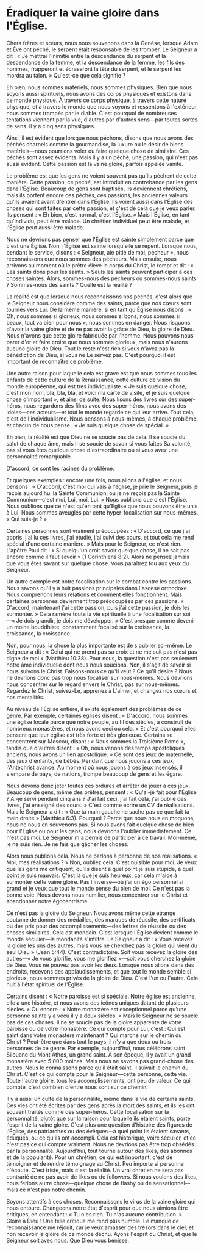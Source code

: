 # Éradiquer la vaine gloire dans l'Église.  

Chers frères et sœurs, nous nous souvenons dans la Genèse, lorsque Adam et Ève ont péché, le serpent était responsable de les tromper. Le Seigneur a dit : « Je mettrai l'inimitié entre la descendance du serpent et la descendance de la femme, et la descendance de la femme, les fils des hommes, frapperont et écraseront la tête du serpent, et le serpent les mordra au talon. » Qu'est-ce que cela signifie ?  

Eh bien, nous sommes matériels, nous sommes physiques. Bien que nous soyons aussi spirituels, nous avons des corps physiques et existons dans ce monde physique. À travers ce corps physique, à travers cette nature physique, et à travers le monde que nous voyons et ressentons à l'extérieur, nous sommes trompés par le diable. C'est pourquoi de nombreuses tentations viennent par la vue, d'autres par d'autres sens—par toutes sortes de sens. Il y a cinq sens physiques.  

Ainsi, il est évident que lorsque nous péchons, disons que nous avons des péchés charnels comme la gourmandise, la luxure ou le désir de biens matériels—nous pourrions voler ou faire quelque chose de similaire. Ces péchés sont assez évidents. Mais il y a un péché, une passion, qui n'est pas aussi évident. Cette passion est la vaine gloire, parfois appelée vanité.  

Le problème est que les gens ne voient souvent pas qu'ils pèchent de cette manière. Cette passion, ce péché, est introduit en contrebande par les gens dans l'Église. Beaucoup de gens sont baptisés, ils deviennent chrétiens, mais ils portent encore ces péchés, ces passions, les anciennes valeurs qu'ils avaient avant d'entrer dans l'Église. Ils voient aussi dans l'Église des choses qui sont faites par cette passion, et c'est de cela que je veux parler. Ils pensent : « Eh bien, c'est normal, c'est l'Église. » Mais l'Église, en tant qu'individu, peut être malade. Un chrétien individuel peut être malade, et l'Église peut aussi être malade.  

Nous ne devrions pas penser que l'Église est sainte simplement parce que c'est une Église. Non, l'Église est sainte lorsqu'elle se repent. Lorsque nous, pendant le service, disons : « Seigneur, aie pitié de moi, pécheur », nous reconnaissons que nous sommes des pécheurs. Mais ensuite, nous arrivons au moment où le prêtre élève le corps du Christ, le rompt et dit : « Les saints dons pour les saints. » Seuls les saints peuvent participer à ces choses saintes. Alors, sommes-nous des pécheurs ou sommes-nous saints ? Sommes-nous des saints ? Quelle est la réalité ?  

La réalité est que lorsque nous reconnaissons nos péchés, c'est alors que le Seigneur nous considère comme des saints, parce que nos cœurs sont tournés vers Lui. De la même manière, si en tant qu'Église nous disons : « Oh, nous sommes si glorieux, nous sommes si bons, nous sommes si beaux, tout va bien pour nous », nous sommes en danger. Nous risquons d'avoir la vaine gloire et de ne pas avoir la grâce de Dieu, la gloire de Dieu. Nous n'avons que cette gloire fabriquée par l'homme. Nous pouvons nous parer d'or et faire croire que nous sommes glorieux, mais nous n'aurons aucune gloire de Dieu. Tout le reste n'est rien si vous n'avez pas la bénédiction de Dieu, si vous ne Le servez pas. C'est pourquoi il est important de reconnaître ce problème.  

Une autre raison pour laquelle cela est grave est que nous sommes tous les enfants de cette culture de la Renaissance, cette culture de vision du monde européenne, qui est très individualiste. « Je suis quelque chose, c'est mon nom, bla, bla, bla, et voici ma carte de visite, et je suis quelque chose d'important », et ainsi de suite. Nous lisons des livres sur des super-héros, nous regardons des films avec des super-héros, nous avons des idoles—ces acteurs—et tout le monde regarde ce qui leur arrive. Tout cela, c'est de l'individualisme. Nous pensons à nous-mêmes, à chaque problème, et chacun de nous pense : « Je suis quelque chose de spécial. »  

Eh bien, la réalité est que Dieu ne se soucie pas de cela. Il se soucie du salut de chaque âme, mais Il se soucie de savoir si vous faites Sa volonté, pas si vous êtes quelque chose d'extraordinaire ou si vous avez une personnalité remarquable.  

D'accord, ce sont les racines du problème.  

Et quelques exemples : encore une fois, nous allons à l'église, et nous pensons : « D'accord, c'est moi qui vais à l'église, je prie le Seigneur, puis je reçois aujourd'hui la Sainte Communion, ou je ne reçois pas la Sainte Communion—c'est moi, Lui, moi, Lui. » Nous oublions que c'est l'Église. Nous oublions que ce n'est qu'en tant qu'Église que nous pouvons être unis à Lui. Nous sommes aveuglés par cette hyper-focalisation sur nous-mêmes. « Qui suis-je ? »  

Certaines personnes sont vraiment préoccupées : « D'accord, ce que j'ai appris, j'ai lu ces livres, j'ai étudié, j'ai suivi des cours, et tout cela me rend spécial d'une certaine manière. » Mais pour le Seigneur, ce n'est rien. L'apôtre Paul dit : « Si quelqu'un croit savoir quelque chose, il ne sait pas encore comme il faut savoir » (1 Corinthiens 8:2). Alors ne pensez jamais que vous êtes savant sur quelque chose. Vous paraîtrez fou aux yeux du Seigneur.  

Un autre exemple est notre focalisation sur le combat contre les passions. Nous savons qu'il y a huit passions principales dans l'ascèse orthodoxe. Nous comprenons leurs relations et comment elles fonctionnent. Mais certaines personnes deviennent trop préoccupées par ces passions. « D'accord, maintenant j'ai cette passion, puis j'ai cette passion, je dois les surmonter. » Cela ramène toute la vie spirituelle à une focalisation sur soi—« Je dois grandir, je dois me développer. » C'est presque comme devenir un moine bouddhiste, constamment focalisé sur la croissance, la croissance, la croissance.  

Non, pour nous, la chose la plus importante est de s'oublier soi-même. Le Seigneur a dit : « Celui qui ne prend pas sa croix et ne me suit pas n'est pas digne de moi » (Matthieu 10:38). Pour nous, la question n'est pas seulement notre âme individuelle dont nous nous soucions. Non, il s'agit de savoir si nous suivons le Christ. Faisons-nous ce qu'Il veut ? Ce qu'Il désire ? Nous ne devrions donc pas trop nous focaliser sur nous-mêmes. Nous devrions nous concentrer sur le regard envers le Christ, pas sur nous-mêmes. Regardez le Christ, suivez-Le, apprenez à L'aimer, et changez nos cœurs et nos mentalités.

Au niveau de l'Église entière, il existe également des problèmes de ce genre. Par exemple, certaines églises disent : « D'accord, nous sommes une église locale parce que notre peuple, au fil des siècles, a construit de nombreux monastères, et nous avons ceci ou cela. » Et c'est pourquoi elles pensent que leur église est très forte et très glorieuse. Certains se concentrent sur Moscou, disant : « Nous sommes la Troisième Rome », tandis que d'autres disent : « Oh, nous venons des temps apostoliques anciens, nous avons un lien apostolique. » Ce sont des jeux de maternelle, des jeux d'enfants, de bébés. Pendant que nous jouons à ces jeux, l'Antéchrist avance. Au moment où nous jouons à ces jeux insensés, il s'empare de pays, de nations, trompe beaucoup de gens et les égare.

Nous devons donc jeter toutes ces ordures et arrêter de jouer à ces jeux. Beaucoup de gens, même des prêtres, pensent : « Qu'ai-je fait pour l'Église ? Ai-je servi pendant cinq ans ? J'ai fait ceci, j'ai fait cela, j'ai publié des livres, j'ai enseigné des cours. » C'est comme écrire un CV de réalisations. Mais le Seigneur a dit : « Que ta main gauche ne sache pas ce que fait ta main droite » (Matthieu 6:3). Pourquoi ? Parce que nous nous en moquons, nous ne nous en souvenons pas. Si nous avons fait quelque chose de bien pour l'Église ou pour les gens, nous devrions l'oublier immédiatement. Ce n'est pas moi. Le Seigneur m'a permis de participer à ce travail. Moi-même, je ne suis rien. Je ne fais que gâcher les choses.

Alors nous oublions cela. Nous ne parlons à personne de nos réalisations. « Moi, mes réalisations ? » Non, oubliez cela. C'est nuisible pour moi. Je veux que les gens me critiquent, qu'ils disent à quel point je suis stupide, à quel point je suis mauvais. C'est là que je suis heureux, car cela m'aide à surmonter cette vaine gloire. Pas l'inverse—où j'ai un égo personnel si grand et je veux que tout le monde pense du bien de moi. Ce n'est pas la bonne voie. Nous devons nous humilier, nous concentrer sur le Christ et abandonner notre égocentrisme.

Ce n'est pas la gloire du Seigneur. Nous avons même cette étrange coutume de donner des médailles, des marques de réussite, des certificats ou des prix pour des accomplissements—des lettres de réussite ou des choses similaires. Cela est mondain. C'est lorsque l'Église devient comme le monde séculier—la mondanité s'infiltre. Le Seigneur a dit : « Vous recevez la gloire les uns des autres, mais vous ne cherchez pas la gloire qui vient du seul Dieu » (Jean 5:44). C'est contradictoire. Soit vous recevez la gloire des autres—« Je vous glorifie, vous me glorifiez »—soit vous cherchez la gloire de Dieu. Vous ne pouvez pas avoir les deux. Lorsque nous allons dans des endroits, recevons des applaudissements, et que tout le monde semble si glorieux, nous sommes privés de la gloire de Dieu. C'est l'un ou l'autre. Cela nuit à l'état spirituel de l'Église.

Certains disent : « Notre paroisse est si spéciale. Notre église est ancienne, elle a une histoire, et nous avons des icônes uniques datant de plusieurs siècles. » Ou encore : « Notre monastère est exceptionnel parce qu'une personne sainte y a vécu il y a deux siècles. » Mais le Seigneur ne se soucie pas de ces choses. Il ne se soucie pas de la gloire apparente de votre paroisse ou de votre monastère. Ce qui compte pour Lui, c'est : Qui est saint dans votre monastère maintenant ? Qui marche sur le chemin du Christ ? Peut-être que dans tout le pays, il n'y a que deux ou trois personnes de ce genre. Par exemple, aujourd'hui, nous célébrons saint Silouane du Mont Athos, un grand saint. À son époque, il y avait un grand monastère avec 5 000 moines. Mais nous ne savons pas grand-chose des autres. Nous le connaissons parce qu'il était saint. Il suivait le chemin du Christ. C'est ce qui compte pour le Seigneur—cette personne, cette vie. Toute l'autre gloire, tous les accomplissements, ont peu de valeur. Ce qui compte, c'est combien d'entre nous sont sur ce chemin.

Il y a aussi un culte de la personnalité, même dans la vie de certains saints. Ces vies ont été écrites par des gens après la mort des saints, et ils les ont souvent traités comme des super-héros. Cette focalisation sur la personnalité, plutôt que sur la raison pour laquelle ils étaient saints, porte l'esprit de la vaine gloire. C'est plus une question d'histoire des figures de l'Église, des patriarches ou des évêques—à quel point ils étaient savants, éduqués, ou ce qu'ils ont accompli. Cela est historique, voire séculier, et ce n'est pas ce qui compte vraiment. Nous ne devrions pas être trop obsédés par la personnalité. Aujourd'hui, tout tourne autour des likes, des abonnés et de la popularité. Pour un chrétien, ce qui est important, c'est de témoigner et de rendre témoignage au Christ. Peu importe si personne n'écoute. C'est triste, mais c'est la réalité. Un vrai chrétien ne sera pas contrarié de ne pas avoir de likes ou de followers. Si nous voulons des likes, nous ferions autre chose—quelque chose de flashy ou de sensationnel—mais ce n'est pas notre chemin.

Soyons attentifs à ces choses. Reconnaissons le virus de la vaine gloire qui nous entoure. Changeons notre état d'esprit pour que nous aimions être critiqués, en entendant : « Tu n'es rien. Tu n'as aucune contribution. » Gloire à Dieu ! Une telle critique me rend plus humble. Le manque de reconnaissance me réjouit, car je veux amasser des trésors dans le ciel, et non recevoir la gloire de ce monde déchu. Ayons l'esprit du Christ, et que le Seigneur soit avec nous. Que Dieu vous bénisse.

